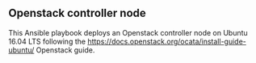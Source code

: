 ## Openstack controller node

This Ansible playbook deploys an Openstack controller node on Ubuntu 16.04 LTS
following the https://docs.openstack.org/ocata/install-guide-ubuntu/ Openstack guide.
